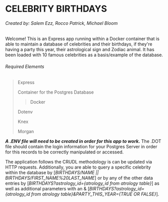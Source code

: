 # CELEBRITY BIRTHDAYS
###### Created by: Salem Ezz, Rocco Patrick, Michael Bloom

Welcome! This is an Express app running within a Docker container that is able to maintain a database of celebrities and their birthdays, if they're having a party this year, their astrological sign and Zodiac animal. It has been loaded with 10 famous celebrities as a basis/example of the database.

###### Required Elements
> Express
> 
> Container for the Postgres Database
> >Docker
> 
> Dotenv
>
> Knex
> 
> Morgan


***A .ENV file will need to be created in order for this app to work.*** The .DOT file should contain the login information for your Postgres Server in order for this records to be correctly manipulated or accessed.

The application follows the CRUDL methodology is can be updated via HTTP requests.  Additionally, you are able to query a specific celebrity within the database by [*BIRTHDAYS/NAME || BIRTHDAYS/FIRST_NAME%20LAST_NAME*] or by any of the other data entries by [*BIRTHDAYS?astrology_id={atrology_id from atrology table}*] as well as additional parameters with an & [*BIRTHDAYS?astrology_id={atrology_id from atrology table}&PARTY_THIS_YEAR={TRUE OR FALSE}*].